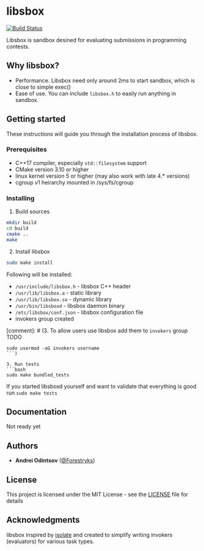 # libsbox
[![Build Status](https://travis-ci.org/Forestryks/libsbox.svg?branch=master)](https://travis-ci.org/Forestryks/libsbox)


Libsbox is sandbox desined for evaluating submissions in programming contests.

## Why libsbox?

 - Performance. Libsbox need only around 2ms to start sandbox, which is close to simple exec()
 - Ease of use. You can include `libsbox.h` to easily run anything in sandbox.

## Getting started

These instructions will guide you through the installation process of libsbox.

### Prerequisites
 - C++17 compiler, especially `std::filesystem` support
 - CMake version 3.10 or higher
 - linux kernel version 5 or higher (may also work with late 4.* versions)
 - cgroup v1 heirarchy mounted in /sys/fs/cgroup

### Installing

1. Build sources
 ```bash
 mkdir build
 cd build
 cmake ..
 make
 ```

2. Install libsbox
 ```bash
 sudo make install
 ```
 Following will be installed:
  - `/usr/include/libsbox.h` - libsbox C++ header
  - `/usr/lib/libsbox.a` - static library
  - `/usr/lib/libsbox.so` - dynamic library
  - `/usr/bin/libsboxd` - libsbox daemon binary
  - `/etc/libsbox/conf.json` - libsbox configuration file
  - invokers group created

[comment]: # (3. To allow users use libsbox add them to `invokers` group TODO
 ```bask
 sudo usermod -aG invokers username
 ```)

3. Run tests
 ```bash
 sudo make bundled_tests
 ```
 If you started libsboxd yourself and want to validate that everything is good run `sudo make tests`

## Documentation

Not ready yet

## Authors

 - **Andrei Odintsov** ([@Forestryks](https://github.com/Forestryks))

## License

This project is licensed under the MIT License - see the [LICENSE](LICENSE) file for details

## Acknowledgments
libsbox inspired by [isolate](https://github.com/ioi/isolate/) and created to simplify writing invokers (evaluators) for various task types.
